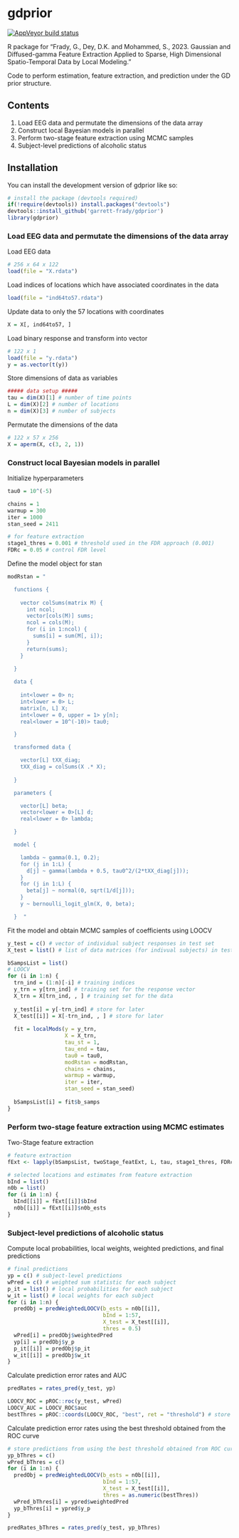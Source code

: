 
<!-- README.md is generated from README.Rmd. Please edit that file -->

# gdprior

<!-- badges: start -->
<!-- [![Travis build status](https://travis-ci.com/garrett-frady/gdprior.svg?branch=master)](https://travis-ci.com/garrett-frady/gdprior) -->

[![AppVeyor build
status](https://ci.appveyor.com/api/projects/status/github/garrett-frady/gdprior?branch=master&svg=true)](https://ci.appveyor.com/project/garrett-frady/gdprior)
<!-- badges: end -->

R package for “Frady, G., Dey, D.K. and Mohammed, S., 2023. Gaussian and
Diffused-gamma Feature Extraction Applied to Sparse, High Dimensional
Spatio-Temporal Data by Local Modeling.”

Code to perform estimation, feature extraction, and prediction under the
GD prior structure.

## Contents

1.  Load EEG data and permutate the dimensions of the data array
2.  Construct local Bayesian models in parallel
3.  Perform two-stage feature extraction using MCMC samples
4.  Subject-level predictions of alcoholic status

## Installation

You can install the development version of gdprior like so:

``` r
# install the package (devtools required)
if(!require(devtools)) install.packages("devtools")
devtools::install_github('garrett-frady/gdprior')
library(gdprior)
```

### Load EEG data and permutate the dimensions of the data array

Load EEG data

``` r
# 256 x 64 x 122
load(file = "X.rdata")
```

Load indices of locations which have associated coordinates in the data

``` r
load(file = "ind64to57.rdata")
```

Update data to only the 57 locations with coordinates

``` r
X = X[, ind64to57, ] 
```

Load binary response and transform into vector

``` r
# 122 x 1
load(file = "y.rdata")
y = as.vector(t(y))
```

Store dimensions of data as variables

``` r
##### data setup #####
tau = dim(X)[1] # number of time points
L = dim(X)[2] # number of locations
n = dim(X)[3] # number of subjects
```

Permutate the dimensions of the data

``` r
# 122 x 57 x 256
X = aperm(X, c(3, 2, 1))
```

### Construct local Bayesian models in parallel

Initialize hyperparameters

``` r
tau0 = 10^(-5)

chains = 1
warmup = 300
iter = 1000
stan_seed = 2411

# for feature extraction
stage1_thres = 0.001 # threshold used in the FDR approach (0.001)
FDRc = 0.05 # control FDR level 
```

Define the model object for stan

``` r
modRstan = "

  functions {
      
    vector colSums(matrix M) {
      int ncol;
      vector[cols(M)] sums;
      ncol = cols(M);
      for (i in 1:ncol) {
        sums[i] = sum(M[, i]);
      }
      return(sums);
    }
    
  }

  data {
    
    int<lower = 0> n;
    int<lower = 0> L;
    matrix[n, L] X;
    int<lower = 0, upper = 1> y[n];
    real<lower = 10^(-10)> tau0;

  }

  transformed data {

    vector[L] tXX_diag;
    tXX_diag = colSums(X .* X);
    
  }

  parameters {

    vector[L] beta; 
    vector<lower = 0>[L] d;
    real<lower = 0> lambda;

  }

  model {

    lambda ~ gamma(0.1, 0.2);
    for (j in 1:L) {
      d[j] ~ gamma(lambda + 0.5, tau0^2/(2*tXX_diag[j]));
    }
    for (j in 1:L) {
      beta[j] ~ normal(0, sqrt(1/d[j]));
    }
    y ~ bernoulli_logit_glm(X, 0, beta);

  }  "
```

Fit the model and obtain MCMC samples of coefficients using LOOCV

``` r
y_test = c() # vector of individual subject responses in test set
X_test = list() # list of data matrices (for indivual subjects) in test set

bSampsList = list()
# LOOCV
for (i in 1:n) {
  trn_ind = (1:n)[-i] # training indices
  y_trn = y[trn_ind] # training set for the response vector
  X_trn = X[trn_ind, , ] # training set for the data 
  
  y_test[i] = y[-trn_ind] # store for later
  X_test[[i]] = X[-trn_ind, , ] # store for later
  
  fit = localMods(y = y_trn, 
                  X = X_trn,
                  tau_st = 1,
                  tau_end = tau,
                  tau0 = tau0,
                  modRstan = modRstan,
                  chains = chains,
                  warmup = warmup,
                  iter = iter,
                  stan_seed = stan_seed)
               
  bSampsList[i] = fit$b_samps
}
```

### Perform two-stage feature extraction using MCMC estimates

Two-Stage feature extraction

``` r
# feature extraction
fExt <- lapply(bSampsList, twoStage_featExt, L, tau, stage1_thres, FDRc)

# selected locations and estimates from feature extraction
bInd = list()
n0b = list()
for (i in 1:n) {
  bInd[[i]] = fExt[[i]]$bInd
  n0b[[i]] = fExt[[i]]$n0b_ests
}
```

### Subject-level predictions of alcoholic status

Compute local probabilities, local weights, weighted predictions, and
final predictions

``` r
# final predictions
yp = c() # subject-level predictions
wPred = c() # weighted sum statistic for each subject
p_it = list() # local probabilities for each subject
w_it = list() # local weights for each subject
for (i in 1:n) {
  predObj = predWeightedLOOCV(b_ests = n0b[[i]],
                              bInd = 1:57, 
                              X_test = X_test[[i]],
                              thres = 0.5)
  wPred[i] = predObj$weightedPred
  yp[i] = predObj$y_p
  p_it[[i]] = predObj$p_it
  w_it[[i]] = predObj$w_it
}
```

Calculate prediction error rates and AUC

``` r
predRates = rates_pred(y_test, yp)

LOOCV_ROC = pROC::roc(y_test, wPred)
LOOCV_AUC = LOOCV_ROC$auc
bestThres = pROC::coords(LOOCV_ROC, "best", ret = "threshold") # store best threshold
```

Calculate prediction error rates using the best threshold obtained from
the ROC curve

``` r
# store predictions from using the best threshold obtained from ROC curve
yp_bThres = c()
wPred_bThres = c()
for (i in 1:n) {
  predObj = predWeightedLOOCV(b_ests = n0b[[i]],
                              bInd = 1:57,
                              X_test = X_test[[i]],
                              thres = as.numeric(bestThres))
  wPred_bThres[i] = ypred$weightedPred
  yp_bThres[i] = ypred$y_p
}

predRates_bThres = rates_pred(y_test, yp_bThres)
```
